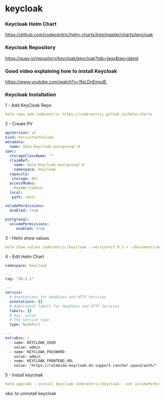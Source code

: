 # keycloak

### Keycloak Helm Chart
https://github.com/codecentric/helm-charts/tree/master/charts/keycloak

### Keycloak Repository
https://quay.io/repository/keycloak/keycloak?tab=tags&tag=latest

### Good video explaining how to install Keycloak
https://www.youtube.com/watch?v=1feLDnEmsdE


### Keycloak Installation
1 - Add KeyCloak Repo

```yaml
helm repo add codecentric https://codecentric.github.io/helm-charts
```

2 - Create PV

```yaml
apiVersion: v1
kind: PersistentVolume
metadata:
  name: data-keycloak-postgresql-0
spec:
  storageClassName: ""
  claimRef:
    name: data-keycloak-postgresql-0
    namespace: keycloak
  capacity:
   storage: 8Gi
  accessModes:
   -ReadWriteOnce
  local:
   path: /mnt/

volumePermissions:
  enabled: true

postgresql:
  volumePermissions:
     enabled: true
```

3 - Helm show values

```yaml
helm show values codecentric/keycloak --version=17.0.3 > ~/Documents/keycloak-test/codecentric.yaml
```

4 - Edit Helm Chart

```yaml
namespace: keycloak

---
tag: "16.1.1"

---
service:
  # Annotations for headless and HTTP Services
  annotations: {}
  # Additional labels for headless and HTTP Services
  labels: {}
  # key: value
  # The Service type
  type: NodePort

---
extraEnv: |
  - name: KEYCLOAK_USER
    value: admin
  - name: KEYCLOAK_PASSWORD
    value: admin
  - name: KEYCLOAK_FRONTEND_URL
    value: "https://ralmeida-keycloak.do.support.rancher.space/auth/"
```

5 - Install keycloak

```yaml
helm upgrade --install keycloak codecentric/keycloak --set volumePermissions.enabled=true --set postgresql.volumePermissions.enabled=true --values codecentric.yaml
```

obs: to uninstall keycloak
